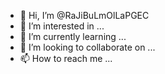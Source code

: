 - 👋 Hi, I’m @RaJiBuLmOlLaPGEC
- 👀 I’m interested in ...
- 🌱 I’m currently learning ...
- 💞️ I’m looking to collaborate on ...
- 📫 How to reach me ...

<!---
RaJiBuLmOlLaPGEC/RaJiBuLmOlLaPGEC is a ✨ special ✨ repository because its `README.md` (this file) appears on your GitHub profile.
You can click the Preview link to take a look at your changes.
--->
